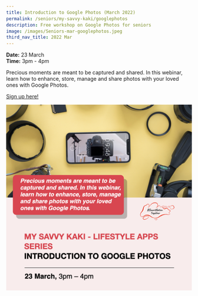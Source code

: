```yaml
---
title: Introduction to Google Photos (March 2022)
permalink: /seniors/my-savvy-kaki/googlephotos
description: Free workshop on Google Photos for seniors
image: /images/Seniors-mar-googlephotos.jpeg
third_nav_title: 2022 Mar
---
```



**Date:** 23 March
<br> **Time:** 3pm - 4pm

Precious moments are meant to be captured and shared. In this webinar, learn how to enhance, store, manage and share photos with your loved ones with Google Photos.

[Sign up here!](https://go.gov.sg/igp-ss-mar23)

![Free workshop on Google Photos for seniors](/images/Seniors-mar-googlephotos.jpeg)